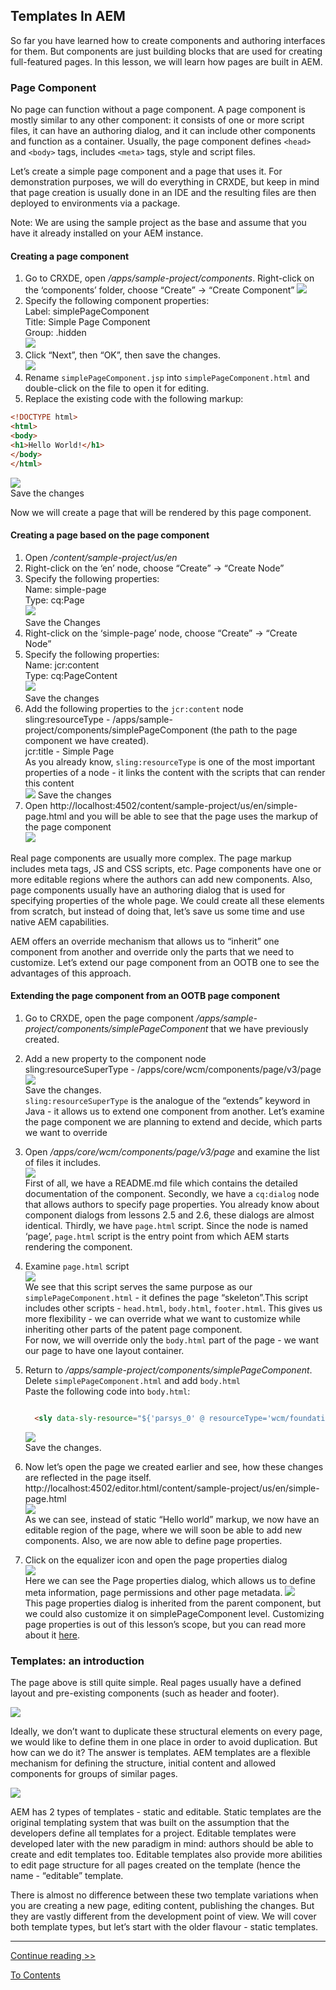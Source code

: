 ## Templates In AEM

So far you have learned how to create components and authoring interfaces for them. But components are just building blocks that are used for creating full-featured pages. In this lesson, we will learn how pages are built in AEM.

### Page Component

No page can function without a page component. A page component is mostly similar to any other component: it consists of one or more script files, it can have an authoring dialog, and it can include other components and function as a container. Usually, the page component defines `<head>` and `<body>` tags, includes `<meta>` tags, style and script files.

Let’s create a simple page component and a page that uses it. For demonstration purposes, we will do everything in CRXDE, but keep in mind that page creation is usually done in an IDE and the resulting files are then deployed to environments via a package.

Note: We are using the sample project as the base and assume that you have it already installed on your AEM instance.

#### Creating a page component

1. Go to CRXDE, open _/apps/sample-project/components_. Right-click on the ‘components’ folder, choose “Create” -> “Create Component”
   ![](./img/creating-page-component-1.png)
2. Specify the following component properties:  
   Label: simplePageComponent  
   Title: Simple Page Component  
   Group: .hidden  
   ![](./img/creating-page-component-2.png)
3. Click “Next”, then “OK”, then save the changes.  
   ![](./img/creating-page-component-3.png)
4. Rename `simplePageComponent.jsp` into `simplePageComponent.html` and double-click on the file to open it for editing.
5. Replace the existing code with the following markup:

```html
<!DOCTYPE html>
<html>
<body>
<h1>Hello World!</h1>
</body>
</html>
```

![](./img/creating-page-component-4.png)  
Save the changes

Now we will create a page that will be rendered by this page component.

#### Creating a page based on the page component

1. Open _/content/sample-project/us/en_
2. Right-click on the ‘en’ node, choose “Create” -> “Create Node”
3. Specify the following properties:  
   Name: simple-page  
   Type: cq:Page  
   ![](./img/creating-page-1.png)  
   Save the Changes
4. Right-click on the ‘simple-page’ node, choose “Create” -> “Create Node”
5. Specify the following properties:  
   Name: jcr:content  
   Type: cq:PageContent  
   ![](./img/creating-page-2.png)  
   Save the changes
6. Add the following properties to the `jcr:content` node  
   sling:resourceType - /apps/sample-project/components/simplePageComponent (the path to the page component we have created).  
   jcr:title - Simple Page  
   As you already know, `sling:resourceType` is one of the most important properties of a node - it links the content with the scripts that can render this content  
   ![](./img/creating-page-3.png)
   Save the changes
7. Open http://localhost:4502/content/sample-project/us/en/simple-page.html and you will be able to see that the page uses the markup of the page component  
   ![](./img/creating-page-4.png)

Real page components are usually more complex. The page markup includes meta tags, JS and CSS scripts, etc. Page components have one or more editable regions where the authors can add new components. Also, page components usually have an authoring dialog that is used for specifying properties of the whole page. We could create all these elements from scratch, but instead of doing that, let’s save us some time and use native AEM capabilities.

AEM offers an override mechanism that allows us to “inherit” one component from another and override only the parts that we need to customize. Let’s extend our page component from an OOTB one to see the advantages of this approach.

#### Extending the page component from an OOTB page component

1. Go to CRXDE, open the page component _/apps/sample-project/components/simplePageComponent_ that we have previously created.
2. Add a new property to the component node  
   sling:resourceSuperType - /apps/core/wcm/components/page/v3/page  
   ![](./img/extending-page-component-1.png)  
   Save the changes.  
   `sling:resourceSuperType` is the analogue of the “extends” keyword in Java - it allows us to extend one component from another. Let’s examine the page component we are planning to extend and decide, which parts we want to override
3. Open _/apps/core/wcm/components/page/v3/page_ and examine the list of files it includes.  
   ![](./img/extending-page-component-2.png)  
   First of all, we have a README.md file which contains the detailed documentation of the component. Secondly, we have a `cq:dialog` node that allows authors to specify page properties. You already know about component dialogs from lessons 2.5 and 2.6, these dialogs are almost identical. Thirdly, we have `page.html` script. Since the node is named ‘page’, `page.html` script is the entry point from which AEM starts rendering the component.
4. Examine `page.html` script  
   ![](./img/extending-page-component-3.png)  
   We see that this script serves the same purpose as our `simplePageComponent.html` - it defines the page “skeleton”.This script includes other scripts - `head.html`, `body.html`, `footer.html`. This gives us more flexibility - we can override what we want to customize while inheriting other parts of the patent page component.  
   For now, we will override only the `body.html` part of the page - we want our page to have one layout container.
5. Return to _/apps/sample-project/components/simplePageComponent_. Delete `simplePageComponent.html` and add `body.html`   
   Paste the following code into `body.html`:

   ```html
   
     <sly data-sly-resource="${'parsys_0' @ resourceType='wcm/foundation/components/responsivegrid'}"/>
   ```

   ![](./img/extending-page-component-4.png)  
   Save the changes.

6. Now let’s open the page we created earlier and see, how these changes are reflected in the page itself. http://localhost:4502/editor.html/content/sample-project/us/en/simple-page.html  
   ![](./img/extending-page-component-5.png)    
   As we can see, instead of static “Hello world” markup, we now have an editable region of the page, where we will soon be able to add new components. Also, we are now able to define page properties.
7. Click on the equalizer icon and open the page properties dialog  
   ![](./img/extending-page-component-6.png)  
   Here we can see the Page properties dialog, which allows us to define meta information, page permissions and other page metadata.
   ![](./img/extending-page-component-7.png)  
   This page properties dialog is inherited from the parent component, but we could also customize it on simplePageComponent level. Customizing page properties is out of this lesson’s scope, but you can read more about it [here](https://experienceleague.adobe.com/docs/experience-manager-learn/sites/developing/page-properties-technical-video-develop.html?lang=en).

### Templates: an introduction

The page above is still quite simple. Real pages usually have a defined layout and pre-existing components (such as header and footer).

![](./img/real-page-structure.png)

Ideally, we don’t want to duplicate these structural elements on every page, we would like to define them in one place in order to avoid duplication. But how can we do it? The answer is templates. AEM templates are a flexible mechanism for defining the structure, initial content and allowed components for groups of similar pages.

![](./img/template-to-page.png)

AEM has 2 types of templates - static and editable. Static templates are the original templating system that was built on the assumption that the developers define all templates for a project. Editable templates were developed later with the new paradigm in mind: authors should be able to create and edit templates too. Editable templates also provide more abilities to edit page structure for all pages created on the template (hence the name - “editable” template.

There is almost no difference between these two template variations when you are creating a new page, editing content, publishing the changes. But they are vastly different from the development point of view. We will cover both template types, but let’s start with the older flavour - static templates.

---

[Continue reading >>](part2.md)

[To Contents](../../README.md)

